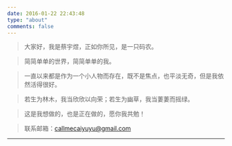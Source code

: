 ```yaml
---
date: 2016-01-22 22:43:48
type: "about"
comments: false
---
```

>大家好，我是蔡宇煜，正如你所见，是一只码农。

>简简单单的世界，简简单单的我。

>一直以来都是作为一个小人物而存在，既不是焦点，也平淡无奇，但是我依然活得很好。

>若生为林木，我当欣欣以向荣；若生为幽草，我当萋萋而摇绿。

>这是我想做的，也是正在做的，愿你我共勉！

>联系邮箱：callmecaiyuyu@gmail.com

---
